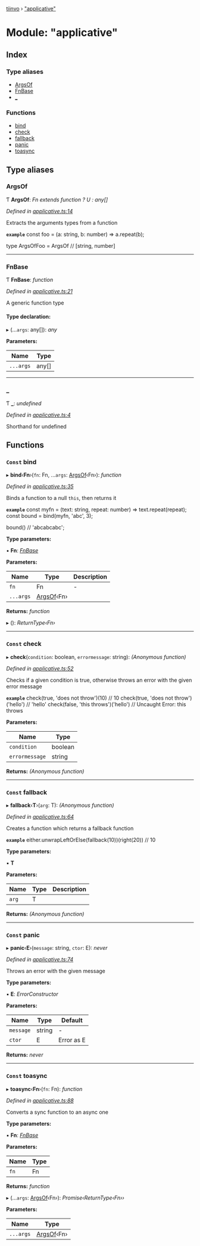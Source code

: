 [tiinvo](../README.md) › ["applicative"](_applicative_.md)

# Module: "applicative"

## Index

### Type aliases

* [ArgsOf](_applicative_.md#argsof)
* [FnBase](_applicative_.md#fnbase)
* [_](_applicative_.md#_)

### Functions

* [bind](_applicative_.md#const-bind)
* [check](_applicative_.md#const-check)
* [fallback](_applicative_.md#const-fallback)
* [panic](_applicative_.md#const-panic)
* [toasync](_applicative_.md#const-toasync)

## Type aliases

###  ArgsOf

Ƭ **ArgsOf**: *Fn extends function ? U : any[]*

*Defined in [applicative.ts:14](https://github.com/OctoD/tiinvo/blob/9536b4d/src/applicative.ts#L14)*

Extracts the arguments types from a function

**`example`** 
const foo = (a: string, b: number) => a.repeat(b);

type ArgsOfFoo = ArgsOf<typeof foo> // [string, number]

___

###  FnBase

Ƭ **FnBase**: *function*

*Defined in [applicative.ts:21](https://github.com/OctoD/tiinvo/blob/9536b4d/src/applicative.ts#L21)*

A generic function type

#### Type declaration:

▸ (...`args`: any[]): *any*

**Parameters:**

Name | Type |
------ | ------ |
`...args` | any[] |

___

###  _

Ƭ **_**: *undefined*

*Defined in [applicative.ts:4](https://github.com/OctoD/tiinvo/blob/9536b4d/src/applicative.ts#L4)*

Shorthand for undefined

## Functions

### `Const` bind

▸ **bind**‹**Fn**›(`fn`: Fn, ...`args`: [ArgsOf](_applicative_.md#argsof)‹Fn›): *function*

*Defined in [applicative.ts:35](https://github.com/OctoD/tiinvo/blob/9536b4d/src/applicative.ts#L35)*

Binds a function to a null `this`, then returns it

**`example`** 
const myfn = (text: string, repeat: number) => text.repeat(repeat);
const bound = bind(myfn, 'abc', 3);

bound() // 'abcabcabc';

**Type parameters:**

▪ **Fn**: *[FnBase](_applicative_.md#fnbase)*

**Parameters:**

Name | Type | Description |
------ | ------ | ------ |
`fn` | Fn | - |
`...args` | [ArgsOf](_applicative_.md#argsof)‹Fn› |   |

**Returns:** *function*

▸ (): *ReturnType‹Fn›*

___

### `Const` check

▸ **check**(`condition`: boolean, `errormessage`: string): *(Anonymous function)*

*Defined in [applicative.ts:52](https://github.com/OctoD/tiinvo/blob/9536b4d/src/applicative.ts#L52)*

Checks if a given condition is true, otherwise throws an error with the given error message

**`example`** 
check(true, 'does not throw')(10)        // 10
check(true, 'does not throw')('hello')   // 'hello'
check(false, 'this throws')('hello')     // Uncaught Error: this throws

**Parameters:**

Name | Type |
------ | ------ |
`condition` | boolean |
`errormessage` | string |

**Returns:** *(Anonymous function)*

___

### `Const` fallback

▸ **fallback**‹**T**›(`arg`: T): *(Anonymous function)*

*Defined in [applicative.ts:64](https://github.com/OctoD/tiinvo/blob/9536b4d/src/applicative.ts#L64)*

Creates a function which returns a fallback function

**`example`** 
either.unwrapLeftOrElse(fallback(10))(right(20)) // 10

**Type parameters:**

▪ **T**

**Parameters:**

Name | Type | Description |
------ | ------ | ------ |
`arg` | T |   |

**Returns:** *(Anonymous function)*

___

### `Const` panic

▸ **panic**‹**E**›(`message`: string, `ctor`: E): *never*

*Defined in [applicative.ts:74](https://github.com/OctoD/tiinvo/blob/9536b4d/src/applicative.ts#L74)*

Throws an error with the given message

**Type parameters:**

▪ **E**: *ErrorConstructor*

**Parameters:**

Name | Type | Default |
------ | ------ | ------ |
`message` | string | - |
`ctor` | E | Error as E |

**Returns:** *never*

___

### `Const` toasync

▸ **toasync**‹**Fn**›(`fn`: Fn): *function*

*Defined in [applicative.ts:88](https://github.com/OctoD/tiinvo/blob/9536b4d/src/applicative.ts#L88)*

Converts a sync function to an async one

**Type parameters:**

▪ **Fn**: *[FnBase](_applicative_.md#fnbase)*

**Parameters:**

Name | Type |
------ | ------ |
`fn` | Fn |

**Returns:** *function*

▸ (...`args`: [ArgsOf](_applicative_.md#argsof)‹Fn›): *Promise‹ReturnType‹Fn››*

**Parameters:**

Name | Type |
------ | ------ |
`...args` | [ArgsOf](_applicative_.md#argsof)‹Fn› |
